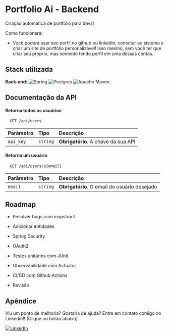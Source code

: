 
# Portfolio Ai - Backend

Criação automática de portfólio para devs!

Como funcionará:

- Você poderá usar seu perfil no github ou linkedin, conectar ao sistema e criar um site de portfólio personalizável! Isso mesmo, sem você ter que criar seu próprio, mas somente tendo perfil em uma dessas contas.
 




## Stack utilizada


**Back-end:** ![Spring](https://img.shields.io/badge/spring-%236DB33F.svg?style=for-the-badge&logo=spring&logoColor=white)  ![Postgres](https://img.shields.io/badge/postgres-%23316192.svg?style=for-the-badge&logo=postgresql&logoColor=white)
![Apache Maven](https://img.shields.io/badge/Apache%20Maven-C71A36?style=for-the-badge&logo=Apache%20Maven&logoColor=white)


## Documentação da API

#### Retorna todos os usuários

```http
  GET /api/users
```

| Parâmetro   | Tipo       | Descrição                           |
| :---------- | :--------- | :---------------------------------- |
| `api_key` | `string` | **Obrigatório**. A chave da sua API |

#### Retorna um usuário

```http
  GET /api/users/${email}
```

| Parâmetro   | Tipo       | Descrição                                   |
| :---------- | :--------- | :------------------------------------------ |
| `email`      | `string` | **Obrigatório**. O email do usuário desejado |


## Roadmap

- Resolver bugs com mapstruct

- Adicionar entidades

- Spring Security

- OAuth2

- Testes unitários com JUnit

- Observabilidade com Actuator

- CI/CD com Github Actions

- Revisão

## Apêndice

Viu um ponto de melhoria? Gostaria de ajuda? Entre em contato comigo no Linkedin!! (Clique no botão abaixo) 

[![LinkedIn](https://img.shields.io/badge/linkedin-%230077B5.svg?style=for-the-badge&logo=linkedin&logoColor=white)](https://linkedin.com/in/gustavodiasdsc)
